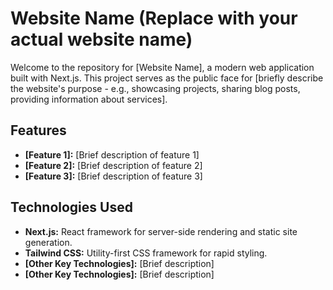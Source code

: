 # Website Name (Replace with your actual website name)

Welcome to the repository for [Website Name], a modern web application built with Next.js. This project serves as the public face for [briefly describe the website's purpose - e.g., showcasing projects, sharing blog posts, providing information about services].

## Features

*   **[Feature 1]:** [Brief description of feature 1]
*   **[Feature 2]:** [Brief description of feature 2]
*   **[Feature 3]:** [Brief description of feature 3]

## Technologies Used

- **Next.js:** React framework for server-side rendering and static site generation.
- **Tailwind CSS:** Utility-first CSS framework for rapid styling.
- **[Other Key Technologies]:** [Brief description]
- **[Other Key Technologies]:** [Brief description]

